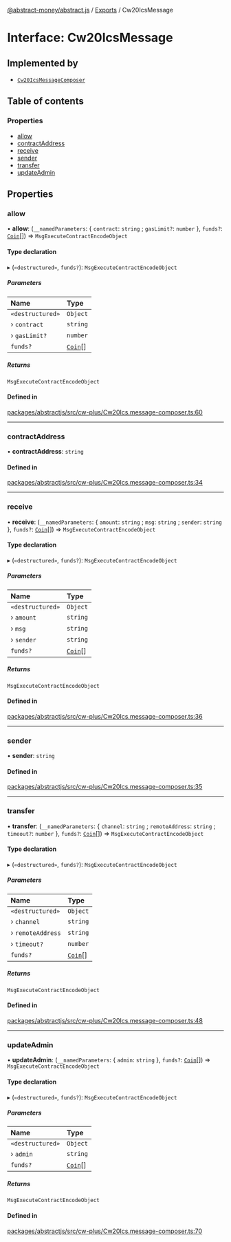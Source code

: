 [@abstract-money/abstract.js](../README.md) / [Exports](../modules.md) / Cw20IcsMessage

# Interface: Cw20IcsMessage

## Implemented by

- [`Cw20IcsMessageComposer`](../classes/Cw20IcsMessageComposer.md)

## Table of contents

### Properties

- [allow](Cw20IcsMessage.md#allow)
- [contractAddress](Cw20IcsMessage.md#contractaddress)
- [receive](Cw20IcsMessage.md#receive)
- [sender](Cw20IcsMessage.md#sender)
- [transfer](Cw20IcsMessage.md#transfer)
- [updateAdmin](Cw20IcsMessage.md#updateadmin)

## Properties

### allow

• **allow**: (`__namedParameters`: { `contract`: `string` ; `gasLimit?`: `number`  }, `funds?`: [`Coin`](Cw20IcsTypes.Coin.md)[]) => `MsgExecuteContractEncodeObject`

#### Type declaration

▸ (`«destructured»`, `funds?`): `MsgExecuteContractEncodeObject`

##### Parameters

| Name | Type |
| :------ | :------ |
| `«destructured»` | `Object` |
| › `contract` | `string` |
| › `gasLimit?` | `number` |
| `funds?` | [`Coin`](Cw20IcsTypes.Coin.md)[] |

##### Returns

`MsgExecuteContractEncodeObject`

#### Defined in

[packages/abstractjs/src/cw-plus/Cw20Ics.message-composer.ts:60](https://github.com/Abstract-OS/abstract.js/blob/c46b309/packages/abstractjs/src/cw-plus/Cw20Ics.message-composer.ts#L60)

___

### contractAddress

• **contractAddress**: `string`

#### Defined in

[packages/abstractjs/src/cw-plus/Cw20Ics.message-composer.ts:34](https://github.com/Abstract-OS/abstract.js/blob/c46b309/packages/abstractjs/src/cw-plus/Cw20Ics.message-composer.ts#L34)

___

### receive

• **receive**: (`__namedParameters`: { `amount`: `string` ; `msg`: `string` ; `sender`: `string`  }, `funds?`: [`Coin`](Cw20IcsTypes.Coin.md)[]) => `MsgExecuteContractEncodeObject`

#### Type declaration

▸ (`«destructured»`, `funds?`): `MsgExecuteContractEncodeObject`

##### Parameters

| Name | Type |
| :------ | :------ |
| `«destructured»` | `Object` |
| › `amount` | `string` |
| › `msg` | `string` |
| › `sender` | `string` |
| `funds?` | [`Coin`](Cw20IcsTypes.Coin.md)[] |

##### Returns

`MsgExecuteContractEncodeObject`

#### Defined in

[packages/abstractjs/src/cw-plus/Cw20Ics.message-composer.ts:36](https://github.com/Abstract-OS/abstract.js/blob/c46b309/packages/abstractjs/src/cw-plus/Cw20Ics.message-composer.ts#L36)

___

### sender

• **sender**: `string`

#### Defined in

[packages/abstractjs/src/cw-plus/Cw20Ics.message-composer.ts:35](https://github.com/Abstract-OS/abstract.js/blob/c46b309/packages/abstractjs/src/cw-plus/Cw20Ics.message-composer.ts#L35)

___

### transfer

• **transfer**: (`__namedParameters`: { `channel`: `string` ; `remoteAddress`: `string` ; `timeout?`: `number`  }, `funds?`: [`Coin`](Cw20IcsTypes.Coin.md)[]) => `MsgExecuteContractEncodeObject`

#### Type declaration

▸ (`«destructured»`, `funds?`): `MsgExecuteContractEncodeObject`

##### Parameters

| Name | Type |
| :------ | :------ |
| `«destructured»` | `Object` |
| › `channel` | `string` |
| › `remoteAddress` | `string` |
| › `timeout?` | `number` |
| `funds?` | [`Coin`](Cw20IcsTypes.Coin.md)[] |

##### Returns

`MsgExecuteContractEncodeObject`

#### Defined in

[packages/abstractjs/src/cw-plus/Cw20Ics.message-composer.ts:48](https://github.com/Abstract-OS/abstract.js/blob/c46b309/packages/abstractjs/src/cw-plus/Cw20Ics.message-composer.ts#L48)

___

### updateAdmin

• **updateAdmin**: (`__namedParameters`: { `admin`: `string`  }, `funds?`: [`Coin`](Cw20IcsTypes.Coin.md)[]) => `MsgExecuteContractEncodeObject`

#### Type declaration

▸ (`«destructured»`, `funds?`): `MsgExecuteContractEncodeObject`

##### Parameters

| Name | Type |
| :------ | :------ |
| `«destructured»` | `Object` |
| › `admin` | `string` |
| `funds?` | [`Coin`](Cw20IcsTypes.Coin.md)[] |

##### Returns

`MsgExecuteContractEncodeObject`

#### Defined in

[packages/abstractjs/src/cw-plus/Cw20Ics.message-composer.ts:70](https://github.com/Abstract-OS/abstract.js/blob/c46b309/packages/abstractjs/src/cw-plus/Cw20Ics.message-composer.ts#L70)
